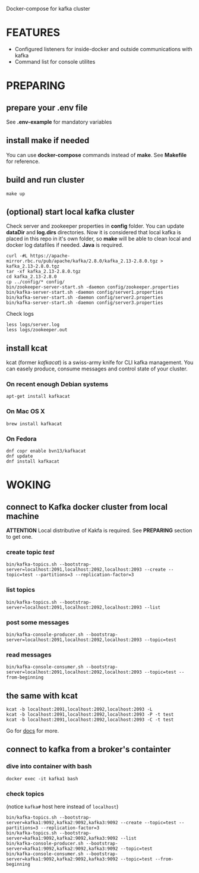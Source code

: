 Docker-compose for kafka cluster

# FEATURES
* Configured listeners for inside-docker and outside communications with kafka
* Command list for console utilites

# PREPARING

## prepare your .env file
See **.env-example** for mandatory variables


## install **make** if needed
You can use **docker-compose** commands instead of **make**. See **Makefile** for reference.


## build and run cluster
```
make up
```

## (optional) start local kafka cluster
Check server and zookeeper properties in **config** folder. You can update **dataDir** and **log.dirs** directories. Now it is considered that local kafka is placed in this repo in it's own folder, so **make** will be able to clean local and docker log datafiles if needed. **Java** is required.
```
curl -#L https://apache-mirror.rbc.ru/pub/apache/kafka/2.8.0/kafka_2.13-2.8.0.tgz > kafka_2.13-2.8.0.tgz
tar -xf kafka_2.13-2.8.0.tgz
cd kafka_2.13-2.8.0
cp ../config/* config/
bin/zookeeper-server-start.sh -daemon config/zookeeper.properties
bin/kafka-server-start.sh -daemon config/server1.properties
bin/kafka-server-start.sh -daemon config/server2.properties
bin/kafka-server-start.sh -daemon config/server3.properties
```

Check logs
```
less logs/server.log
less logs/zookeeper.out
```


## install kcat
kcat (former *kafkacat*) is a swiss-army knife for CLI kafka management. You can easely produce, consume messages and control state of your cluster.

### On recent enough Debian systems
```
apt-get install kafkacat
```

### On Mac OS X
```
brew install kafkacat
```

### On Fedora
```
dnf copr enable bvn13/kafkacat
dnf update
dnf install kafkacat
```

# WOKING

## connect to Kafka docker cluster from local machine
**ATTENTION** Local distributive of Kakfa is required. See **PREPARING** section to get one.

### create topic *test*
```
bin/kafka-topics.sh --bootstrap-server=localhost:2091,localhost:2092,localhost:2093 --create --topic=test --partitions=3 --replication-factor=3
```

### list topics
```
bin/kafka-topics.sh --bootstrap-server=localhost:2091,localhost:2092,localhost:2093 --list
```

### post some messages
```
bin/kafka-console-producer.sh --bootstrap-server=localhost:2091,localhost:2092,localhost:2093 --topic=test
```

### read messages
```
bin/kafka-console-consumer.sh --bootstrap-server=localhost:2091,localhost:2092,localhost:2093 --topic=test --from-beginning
```

## the same with kcat
```
kcat -b localhost:2091,localhost:2092,localhost:2093 -L
kcat -b localhost:2091,localhost:2092,localhost:2093 -P -t test
kcat -b localhost:2091,localhost:2092,localhost:2093 -C -t test
```
Go for [docs](https://github.com/edenhill/kcat) for more.

## connect to kafka from a broker's containter

### dive into container with bash
```
docker exec -it kafka1 bash
```

### check topics
(notice `kafka#` host here instead of `localhost`)
```
bin/kafka-topics.sh --bootstrap-server=kafka1:9092,kafka2:9092,kafka3:9092 --create --topic=test --partitions=3 --replication-factor=3
bin/kafka-topics.sh --bootstrap-server=kafka1:9092,kafka2:9092,kafka3:9092 --list
bin/kafka-console-producer.sh --bootstrap-server=kafka1:9092,kafka2:9092,kafka3:9092 --topic=test
bin/kafka-console-consumer.sh --bootstrap-server=kafka1:9092,kafka2:9092,kafka3:9092 --topic=test --from-beginning
```
